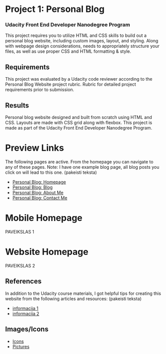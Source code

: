 # Project 1: Personal Blog
### Udacity Front End Developer Nanodegree Program

This project requires you to utilize HTML and CSS skills to build out a personal blog website, including custom images, layout, and styling. Along with webpage design considerations, needs to appropriately structure your files, as well as use proper CSS and HTML formatting & style.

## Requirements

This project was evaluated by a Udacity code reviewer according to the Personal Blog Website project rubric. Rubric for detailed project requirements prior to submission.


## Results

Personal blog website designed and built from scratch using HTML and CSS. Layouts are made with CSS grid along with flexbox. This project is made as part of the Udacity Front End Developer Nanodegree Program.

# Preview Links
The following pages are active. From the homepage you can navigate to any of these pages. Note: I have one example blog page, all blog posts you click on will lead to this one. (pakeisti teksta)

- [Personal Blog: Homepage](https://www.udacity.com/course/front-end-web-developer-nanodegree--nd0011)
- [Personal Blog: Blog](https://www.udacity.com/course/front-end-web-developer-nanodegree--nd0011)
- [Personal Blog: About Me](https://www.udacity.com/course/front-end-web-developer-nanodegree--nd0011)
- [Personal Blog: Contact Me](https://www.udacity.com/course/front-end-web-developer-nanodegree--nd0011)


# Mobile Homepage

PAVEIKSLAS 1

# Website Homepage

PAVEIKSLAS 2

## References
In addition to the Udacity course materials, I got helpful tips for creating this website from the following articles and resources: (pakeisti teksta)
- [informacija 1](https://www.udacity.com/course/front-end-web-developer-nanodegree--nd0011)
- [informacija 2](https://www.udacity.com/course/front-end-web-developer-nanodegree--nd0011)



## Images/Icons

- [Icons](https://www.udacity.com/course/front-end-web-developer-nanodegree--nd0011)
- [Pictures](https://www.udacity.com/course/front-end-web-developer-nanodegree--nd0011)
